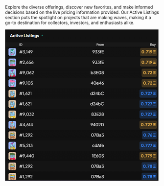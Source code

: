 Explore the diverse offerings, discover new favorites, and make informed decisions based on the live pricing information provided. Our Active Listings section puts the spotlight on projects that are making waves, making it a go-to destination for collectors, investors, and enthusiasts alike.

![war_room_active_listings](./pictures/war_room_active_listings.png)